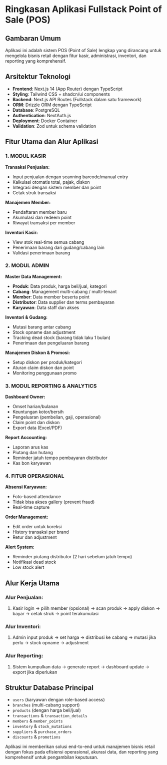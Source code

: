 # Ringkasan Aplikasi Fullstack Point of Sale (POS)

## Gambaran Umum
Aplikasi ini adalah sistem POS (Point of Sale) lengkap yang dirancang untuk mengelola bisnis retail dengan fitur kasir, administrasi, inventori, dan reporting yang komprehensif.

## Arsitektur Teknologi
- **Frontend**: Next.js 14 (App Router) dengan TypeScript
- **Styling**: Tailwind CSS + shadcn/ui components
- **Backend**: Next.js API Routes (Fullstack dalam satu framework)
- **ORM**: Drizzle ORM dengan TypeScript
- **Database**: PostgreSQL
- **Authentication**: NextAuth.js
- **Deployment**: Docker Container
- **Validation**: Zod untuk schema validation

## Fitur Utama dan Alur Aplikasi

### 1. MODUL KASIR

**Transaksi Penjualan:**
- Input penjualan dengan scanning barcode/manual entry
- Kalkulasi otomatis total, pajak, diskon
- Integrasi dengan sistem member dan point
- Cetak struk transaksi

**Manajemen Member:**
- Pendaftaran member baru
- Akumulasi dan redeem point
- Riwayat transaksi per member

**Inventori Kasir:**
- View stok real-time semua cabang
- Penerimaan barang dari gudang/cabang lain
- Validasi penerimaan barang

### 2. MODUL ADMIN

**Master Data Management:**
- **Produk**: Data produk, harga beli/jual, kategori
- **Cabang**: Management multi-cabang / multi-tenant
- **Member**: Data member beserta point
- **Distributor**: Data supplier dan terms pembayaran
- **Karyawan**: Data staff dan akses

**Inventori & Gudang:**
- Mutasi barang antar cabang
- Stock opname dan adjustment
- Tracking dead stock (barang tidak laku 1 bulan)
- Penerimaan dan pengeluaran barang

**Manajemen Diskon & Promosi:**
- Setup diskon per produk/kategori
- Aturan claim diskon dan point
- Monitoring penggunaan promo

### 3. MODUL REPORTING & ANALYTICS

**Dashboard Owner:**
- Omset harian/bulanan
- Keuntungan kotor/bersih
- Pengeluaran (pembelian, gaji, operasional)
- Claim point dan diskon
- Export data (Excel/PDF)

**Report Accounting:**
- Laporan arus kas
- Piutang dan hutang
- Reminder jatuh tempo pembayaran distributor
- Kas bon karyawan

### 4. FITUR OPERASIONAL

**Absensi Karyawan:**
- Foto-based attendance
- Tidak bisa akses gallery (prevent fraud)
- Real-time capture

**Order Management:**
- Edit order untuk koreksi
- History transaksi per brand
- Retur dan adjustment

**Alert System:**
- Reminder piutang distributor (2 hari sebelum jatuh tempo)
- Notifikasi dead stock
- Low stock alert

## Alur Kerja Utama

### Alur Penjualan:
1. Kasir login → pilih member (opsional) → scan produk → apply diskon → bayar → cetak struk → point terakumulasi

### Alur Inventori:
1. Admin input produk → set harga → distribusi ke cabang → mutasi jika perlu → stock opname → adjustment

### Alur Reporting:
1. Sistem kumpulkan data → generate report → dashboard update → export jika diperlukan

## Struktur Database Principal
- `users` (karyawan dengan role-based access)
- `branches` (multi-cabang support)
- `products` (dengan harga beli/jual)
- `transactions` & `transaction_details`
- `members` & `member_points`
- `inventory` & `stock_mutations`
- `suppliers` & `purchase_orders`
- `discounts` & `promotions`

Aplikasi ini memberikan solusi end-to-end untuk manajemen bisnis retail dengan fokus pada efisiensi operasional, akurasi data, dan reporting yang komprehensif untuk pengambilan keputusan.